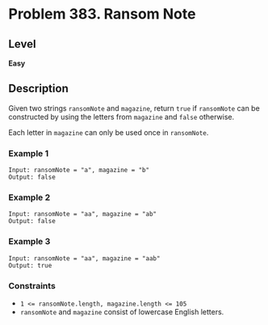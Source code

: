 # Problem 383. Ransom Note

## Level
**Easy**

## Description
Given two strings `ransomNote` and `magazine`, return `true` if `ransomNote` can be constructed by using the letters from `magazine` and `false` otherwise.

Each letter in `magazine` can only be used once in `ransomNote`.

### Example 1
```
Input: ransomNote = "a", magazine = "b"
Output: false
```

### Example 2
```
Input: ransomNote = "aa", magazine = "ab"
Output: false
```

### Example 3
```
Input: ransomNote = "aa", magazine = "aab"
Output: true
```

### Constraints
* `1 <= ransomNote.length, magazine.length <= 105`
* `ransomNote` and `magazine` consist of lowercase English letters.
